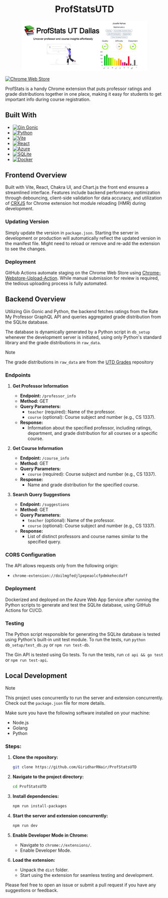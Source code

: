 <h1 align="center">ProfStatsUTD</h1>

<p align="center">
  <img src="assets/marquee-promo-tile.jpg" alt="Screenshot" width="400">
</p>

[![Chrome Web Store](https://img.shields.io/badge/Featured_on-Chrome_Web_Store-cce7e8?style=for-the-badge)](https://chromewebstore.google.com/detail/profstats-ut-dallas/doilmgfedjlpepeaolcfpdmkehecdaff)

ProfStats is a handy Chrome extension that puts professor ratings and grade distributions together in one place, making it easy for students to get important info during course registration.

## Built With

- [![Gin Gonic](https://img.shields.io/badge/Powered_by-Gin_Gonic-00ADD8?style=for-the-badge&logo=go)](https://gin-gonic.com/)
- [![Python](https://img.shields.io/badge/Powered_by-Python-3776AB?style=for-the-badge&logo=python)](https://www.python.org/)
- [![Vite](https://img.shields.io/badge/Powered_by-Vite-646CFF?style=for-the-badge&logo=vite)](https://vitejs.dev/)
- [![React](https://img.shields.io/badge/Powered_by-React-61DAFB?style=for-the-badge&logo=react)](https://reactjs.org/)
- [![Azure](https://img.shields.io/badge/Hosted_on-Azure-0089D6?style=for-the-badge&logo=microsoft-azure)](https://azure.microsoft.com/en-us/)
- [![SQLite](https://img.shields.io/badge/Database-SQLite-003B57?style=for-the-badge&logo=sqlite)](https://www.sqlite.org/index.html)
- [![Docker](https://img.shields.io/badge/Containerized_with-Docker-2496ED?style=for-the-badge&logo=docker)](https://www.docker.com/)

## Frontend Overview

Built with Vite, React, Chakra UI, and Chart.js the front end ensures a streamlined interface. Features include backend performance optimization through debouncing, client-side validation for data accuracy, and utilization of [CRXJS](https://crxjs.dev/vite-plugin/) for Chrome extension hot module reloading (HMR) during development.

### Updating Version

Simply update the version in `package.json`. Starting the server in development or production will automatically reflect the updated version in the manifest file. Might need to reload or remove and re-add the extension to see the changes.

### Deployment

GitHub Actions automate staging on the Chrome Web Store using [Chrome-Webstore-Upload-Action](https://github.com/fregante/chrome-webstore-upload). While manual submission for review is required, the tedious uploading process is fully automated.

## Backend Overview

Utilizing Gin Gonic and Python, the backend fetches ratings from the Rate My Professor GraphQL API and queries aggregated grade distribution from the SQLite database. 

The database is dynamically generated by a Python script in `db_setup` whenever the development server is initiated, using only Python's standard library and the grade distributions in `raw_data`.

> [!NOTE]  
> The grade distributions in `raw_data` are from the [UTD Grades](https://github.com/acmutd/utd-grades/tree/master/raw_data) repository

### Endpoints

1. **Get Professor Information**

   - **Endpoint:** `/professor_info`
   - **Method:** GET
   - **Query Parameters:**
     - `teacher` (required): Name of the professor.
     - `course` (optional): Course subject and number (e.g., CS 1337).
   - **Response:**
     - Information about the specified professor, including ratings, department, and grade distribution for all courses or a specific course.

2. **Get Course Information**

   - **Endpoint:** `/course_info`
   - **Method:** GET
   - **Query Parameters:**
     - `course` (required): Course subject and number (e.g., CS 1337).
   - **Response:**
     - Name and grade distribution for the specified course.

3. **Search Query Suggestions**

   - **Endpoint:** `/suggestions`
   - **Method:** GET
   - **Query Parameters:**
     - `teacher` (optional): Name of the professor.
     - `course` (optional): Course subject and number (e.g., CS 1337).
   - **Response:**
     - List of distinct professors and course names similar to the specified query.

### CORS Configuration

The API allows requests only from the following origin:

- `chrome-extension://doilmgfedjlpepeaolcfpdmkehecdaff`

### Deployment

Dockerized and deployed on the Azure Web App Service after running the Python scripts to generate and test the SQLite database, using GitHub Actions for CI/CD.

### Testing

The Python script responsible for generating the SQLite database is tested using Python's built-in unit test module. To run the tests, run `python db_setup/test_db.py` or `npm run test-db`.

The Gin API is tested using Go tests. To run the tests, run `cd api && go test` or `npm run test-api`.

## Local Development

> [!NOTE]  
> This project uses concurrently to run the server and extension concurrently. Check out the `package.json` file for more details.

Make sure you have the following software installed on your machine:

-   Node.js
-   Golang
-   Python

### Steps:

1. **Clone the repository:**

    ```bash
    git clone https://github.com/GiridharRNair/ProfStatsUTD
    ```

2. **Navigate to the project directory:**

    ```bash
    cd ProfStatsUTD
    ```

3. **Install dependencies:**

    ```bash
    npm run install-packages
    ```

4. **Start the server and extension concurrently:**

    ```bash
    npm run dev
    ```

5. **Enable Developer Mode in Chrome:**

    - Navigate to `chrome://extensions/`.
    - Enable Developer Mode.

6. **Load the extension:**

    - Unpack the `dist` folder.
    - Start using the extension for seamless testing and development.

Please feel free to open an issue or submit a pull request if you have any suggestions or feedback.